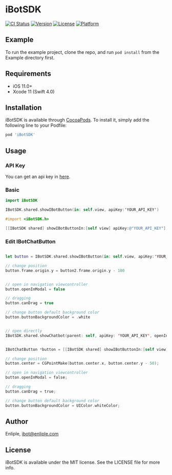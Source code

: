 # iBotSDK

[![CI Status](https://img.shields.io/travis/DongHoon/iBotSDK.svg?style=flat)](https://travis-ci.org/DongHoon/iBotSDK)
[![Version](https://img.shields.io/cocoapods/v/iBotSDK.svg?style=flat)](https://cocoapods.org/pods/iBotSDK)
[![License](https://img.shields.io/cocoapods/l/iBotSDK.svg?style=flat)](https://cocoapods.org/pods/iBotSDK)
[![Platform](https://img.shields.io/cocoapods/p/iBotSDK.svg?style=flat)](https://cocoapods.org/pods/iBotSDK)

## Example

To run the example project, clone the repo, and run `pod install` from the Example directory first.

## Requirements
* iOS 11.0+
* Xcode 11 (Swift 4.0)

## Installation

iBotSDK is available through [CocoaPods](https://cocoapods.org). To install
it, simply add the following line to your Podfile:

```ruby
pod 'iBotSDK'
```

## Usage

### API Key
You can get an api key in  [here](https://admin.istore.camp/).


### Basic
```swift
import iBotSDK

IBotSDK.shared.showIBotButton(in: self.view, apiKey:'YOUR_API_KEY')
```

```objective-c
#import <iBotSDK.h>

[[IBotSDK shared] showIBotButtonIn:[self view] apiKey:@"YOUR_API_KEY"];
```




### Edit IBotChatButton

```swift

let button = IBotSDK.shared.showIBotButton(in: self.view, apiKey:'YOUR_API_KEY')

// change position
button.frame.origin.y = button2.frame.origin.y - 100


// open in navigation viewcontroller
button.openInModal = false

// dragging
button.canDrag = true

// change button default background color
button.buttonBackgroundColor = .white


// open directly
IBotSDK.shared.showChatbot(parent: self, apiKey: 'YOUR_API_KEY', openInModal: false)

```

```objective-c

IBotChatButton *button = [[IBotSDK shared] showIBotButtonIn:[self view] apiKey:@"YOUR_API_KEY"];    

// change position
button.center = CGPointMake(button.center.x, button.center.y - 50);

// open in navigation viewcontroller
button.openInModal = false;

// dragging
button.canDrag = true;

// change button default background color
button.buttonBackgroundColor = UIColor.whiteColor;


```


## Author

Enliple, ibot@enliple.com


## License

iBotSDK is available under the MIT license. See the LICENSE file for more info.

